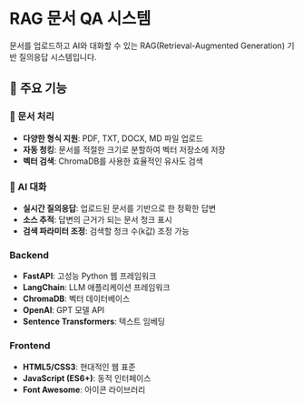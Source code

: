 # RAG 문서 QA 시스템

문서를 업로드하고 AI와 대화할 수 있는 RAG(Retrieval-Augmented Generation) 기반 질의응답 시스템입니다.

## 🚀 주요 기능

### 📄 문서 처리
- **다양한 형식 지원**: PDF, TXT, DOCX, MD 파일 업로드
- **자동 청킹**: 문서를 적절한 크기로 분할하여 벡터 저장소에 저장
- **벡터 검색**: ChromaDB를 사용한 효율적인 유사도 검색

### 💬 AI 대화
- **실시간 질의응답**: 업로드된 문서를 기반으로 한 정확한 답변
- **소스 추적**: 답변의 근거가 되는 문서 청크 표시
- **검색 파라미터 조정**: 검색할 청크 수(k값) 조정 가능


### Backend
- **FastAPI**: 고성능 Python 웹 프레임워크
- **LangChain**: LLM 애플리케이션 프레임워크
- **ChromaDB**: 벡터 데이터베이스
- **OpenAI**: GPT 모델 API
- **Sentence Transformers**: 텍스트 임베딩

### Frontend
- **HTML5/CSS3**: 현대적인 웹 표준
- **JavaScript (ES6+)**: 동적 인터페이스
- **Font Awesome**: 아이콘 라이브러리

